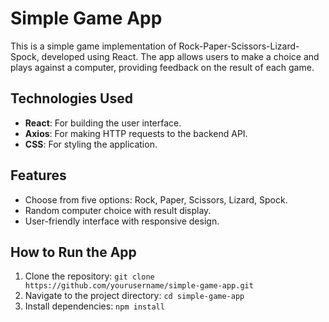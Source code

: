 # Simple Game App

This is a simple game implementation of Rock-Paper-Scissors-Lizard-Spock, developed using React. The app allows users to make a choice and plays against a computer, providing feedback on the result of each game.

## Technologies Used
- **React**: For building the user interface.
- **Axios**: For making HTTP requests to the backend API.
- **CSS**: For styling the application.

## Features
- Choose from five options: Rock, Paper, Scissors, Lizard, Spock.
- Random computer choice with result display.
- User-friendly interface with responsive design.

## How to Run the App
1. Clone the repository: `git clone https://github.com/yourusername/simple-game-app.git`
2. Navigate to the project directory: `cd simple-game-app`
3. Install dependencies: `npm install`